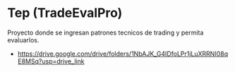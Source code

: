 # Tep (TradeEvalPro)

Proyecto donde se ingresan patrones tecnicos de trading y permita evaluarlos.

- https://drive.google.com/drive/folders/1NbAJK_G4IDfoLPr1jLuXRRNI08qE8MSq?usp=drive_link